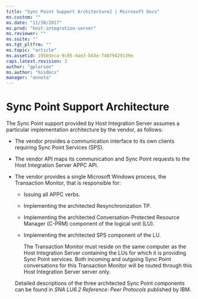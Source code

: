 ```yaml
---
title: "Sync Point Support Architecture2 | Microsoft Docs"
ms.custom: ""
ms.date: "11/30/2017"
ms.prod: "host-integration-server"
ms.reviewer: ""
ms.suite: ""
ms.tgt_pltfrm: ""
ms.topic: "article"
ms.assetid: 19503eca-9c85-4ae3-b43e-f4079429139e
caps.latest.revision: 3
author: "gplarsen"
ms.author: "hisdocs"
manager: "anneta"
---
```

# Sync Point Support Architecture
The Sync Point support provided by Host Integration Server assumes a particular implementation architecture by the vendor, as follows:  
  
- The vendor provides a communication interface to its own clients requiring Sync Point Services (SPS).  
  
- The vendor API maps its communication and Sync Point requests to the Host Integration Server APPC API.  
  
- The vendor provides a single Microsoft Windows process, the Transaction Monitor, that is responsible for:  
  
  - Issuing all APPC verbs.  
  
  - Implementing the architected Resynchronization TP.  
  
  - Implementing the architected Conversation-Protected Resource Manager (C-PRM) component of the logical unit (LU).  
  
  - Implementing the architected SPS component of the LU.  
  
    The Transaction Monitor must reside on the same computer as the Host Integration Server containing the LUs for which it is providing Sync Point services. Both incoming and outgoing Sync Point conversations for this Transaction Monitor will be routed through this Host Integration Server server only.  
  
  Detailed descriptions of the three architected Sync Point components can be found in *SNA LU6.2 Reference: Peer Protocols* published by IBM.